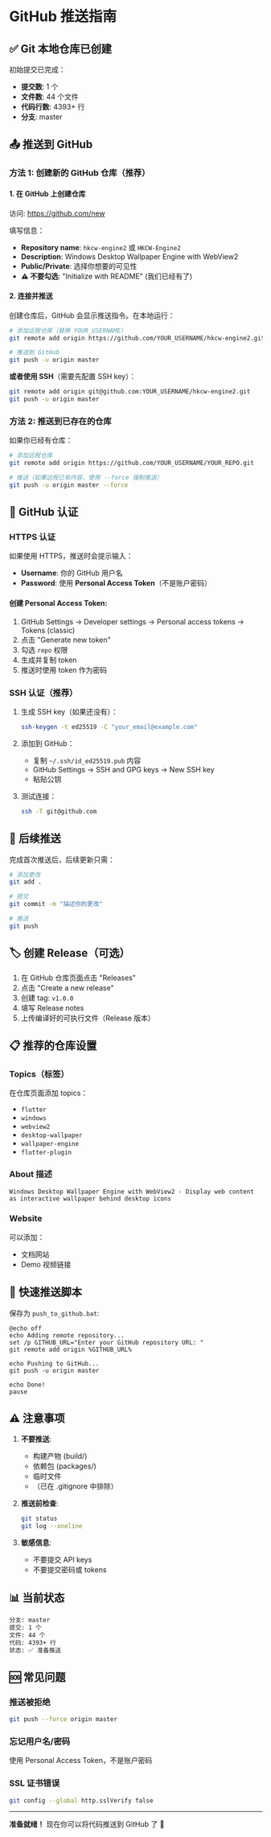 # GitHub 推送指南

## ✅ Git 本地仓库已创建

初始提交已完成：
- **提交数**: 1 个
- **文件数**: 44 个文件
- **代码行数**: 4393+ 行
- **分支**: master

## 📤 推送到 GitHub

### 方法 1: 创建新的 GitHub 仓库（推荐）

#### 1. 在 GitHub 上创建仓库

访问: https://github.com/new

填写信息：
- **Repository name**: `hkcw-engine2` 或 `HKCW-Engine2`
- **Description**: Windows Desktop Wallpaper Engine with WebView2
- **Public/Private**: 选择你想要的可见性
- **⚠️ 不要勾选**: "Initialize with README" (我们已经有了)

#### 2. 连接并推送

创建仓库后，GitHub 会显示推送指令。在本地运行：

```bash
# 添加远程仓库（替换 YOUR_USERNAME）
git remote add origin https://github.com/YOUR_USERNAME/hkcw-engine2.git

# 推送到 GitHub
git push -u origin master
```

**或者使用 SSH**（需要先配置 SSH key）：
```bash
git remote add origin git@github.com:YOUR_USERNAME/hkcw-engine2.git
git push -u origin master
```

### 方法 2: 推送到已存在的仓库

如果你已经有仓库：

```bash
# 添加远程仓库
git remote add origin https://github.com/YOUR_USERNAME/YOUR_REPO.git

# 推送（如果远程已有内容，使用 --force 强制推送）
git push -u origin master --force
```

## 🔐 GitHub 认证

### HTTPS 认证

如果使用 HTTPS，推送时会提示输入：
- **Username**: 你的 GitHub 用户名
- **Password**: 使用 **Personal Access Token**（不是账户密码）

#### 创建 Personal Access Token:

1. GitHub Settings → Developer settings → Personal access tokens → Tokens (classic)
2. 点击 "Generate new token"
3. 勾选 `repo` 权限
4. 生成并复制 token
5. 推送时使用 token 作为密码

### SSH 认证（推荐）

1. 生成 SSH key（如果还没有）：
   ```bash
   ssh-keygen -t ed25519 -C "your_email@example.com"
   ```

2. 添加到 GitHub：
   - 复制 `~/.ssh/id_ed25519.pub` 内容
   - GitHub Settings → SSH and GPG keys → New SSH key
   - 粘贴公钥

3. 测试连接：
   ```bash
   ssh -T git@github.com
   ```

## 📝 后续推送

完成首次推送后，后续更新只需：

```bash
# 添加更改
git add .

# 提交
git commit -m "描述你的更改"

# 推送
git push
```

## 🏷️ 创建 Release（可选）

1. 在 GitHub 仓库页面点击 "Releases"
2. 点击 "Create a new release"
3. 创建 tag: `v1.0.0`
4. 填写 Release notes
5. 上传编译好的可执行文件（Release 版本）

## 📋 推荐的仓库设置

### Topics（标签）

在仓库页面添加 topics：
- `flutter`
- `windows`
- `webview2`
- `desktop-wallpaper`
- `wallpaper-engine`
- `flutter-plugin`

### About 描述

```
Windows Desktop Wallpaper Engine with WebView2 - Display web content as interactive wallpaper behind desktop icons
```

### Website

可以添加：
- 文档网站
- Demo 视频链接

## 🔗 快速推送脚本

保存为 `push_to_github.bat`:

```batch
@echo off
echo Adding remote repository...
set /p GITHUB_URL="Enter your GitHub repository URL: "
git remote add origin %GITHUB_URL%

echo Pushing to GitHub...
git push -u origin master

echo Done!
pause
```

## ⚠️ 注意事项

1. **不要推送**:
   - 构建产物 (build/)
   - 依赖包 (packages/)
   - 临时文件
   - （已在 .gitignore 中排除）

2. **推送前检查**:
   ```bash
   git status
   git log --oneline
   ```

3. **敏感信息**:
   - 不要提交 API keys
   - 不要提交密码或 tokens

## 📊 当前状态

```bash
分支: master
提交: 1 个
文件: 44 个
代码: 4393+ 行
状态: ✅ 准备推送
```

## 🆘 常见问题

### 推送被拒绝

```bash
git push --force origin master
```

### 忘记用户名/密码

使用 Personal Access Token，不是账户密码

### SSL 证书错误

```bash
git config --global http.sslVerify false
```

---

**准备就绪！** 现在你可以将代码推送到 GitHub 了 🚀

